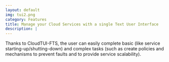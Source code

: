 ```yaml
---
layout: default
img: tui2.png
category: Features
title: Manage your Cloud Services with a single Text User Interface
description: |
---
```

  Thanks to CloudTUI-FTS, the user can easily complete basic  (like service starting-up/shutting-down) and complex tasks (such as create policies and mechanisms to prevent faults and to provide service scalability).
